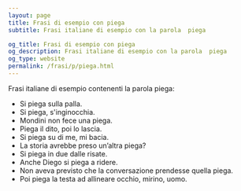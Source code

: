 ```yaml
---
layout: page
title: Frasi di esempio con piega 
subtitle: Frasi italiane di esempio con la parola  piega

og_title: Frasi di esempio con piega 
og_description: Frasi italiane di esempio con la parola  piega
og_type: website
permalink: /frasi/p/piega.html
---
```


Frasi italiane di esempio contenenti la parola piega:


- Si piega sulla palla.
- Si piega, s'inginocchia.
- Mondini non fece una piega.
- Piega il dito, poi lo lascia.
- Si piega su di me, mi bacia.
- La storia avrebbe preso un’altra piega?
- Si piega in due dalle risate.
- Anche Diego si piega a ridere.
- Non aveva previsto che la conversazione prendesse quella piega.
- Poi piega la testa ad allineare occhio, mirino, uomo.
